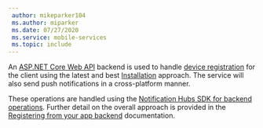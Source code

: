 ```yaml
---
 author: mikeparker104
 ms.author: miparker
 ms.date: 07/27/2020
 ms.service: mobile-services
 ms.topic: include
---
```


An [ASP.NET Core Web API](https://dotnet.microsoft.com/apps/aspnet/apis) backend is used to handle [device registration](/azure/notification-hubs/notification-hubs-push-notification-registration-management#what-is-device-registration) for the client using the latest and best [Installation](/azure/notification-hubs/notification-hubs-push-notification-registration-management#installations) approach. The service will also send push notifications in a cross-platform manner. 

These operations are handled using the [Notification Hubs SDK for backend operations](https://www.nuget.org/packages/Microsoft.Azure.NotificationHubs/). Further detail on the overall approach is provided in the [Registering from your app backend](/azure/notification-hubs/notification-hubs-push-notification-registration-management#registration-management-from-a-backend) documentation.